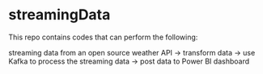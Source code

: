 # streamingData

This repo contains codes that can perform the following: 

streaming data from an open source weather API -> transform data -> use Kafka to process the streaming data -> post data to Power BI dashboard
